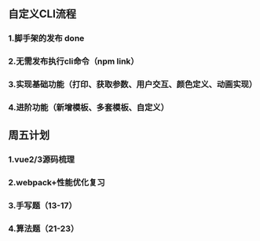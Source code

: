 ## 自定义CLI流程
### 1.脚手架的发布 done
### 2.无需发布执行cli命令（npm link）
### 3.实现基础功能（打印、获取参数、用户交互、颜色定义、动画实现）
### 4.进阶功能（新增模板、多套模板、自定义）

## 周五计划
### 1.vue2/3源码梳理
### 2.webpack+性能优化复习
### 3.手写题（13-17）
### 4.算法题（21-23）













